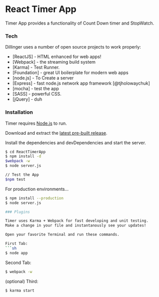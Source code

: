 # React Timer App


Timer App provides a functionality of Count Down timer and StopWatch.

### Tech

Dillinger uses a number of open source projects to work properly:

* [ReactJS] - HTML enhanced for web apps!
* [Webpack] - the streaming build system
* [Karma] - Test Runner.
* [Foundation] - great UI boilerplate for modern web apps
* [node.js] - To Create a server
* [Express] - fast node.js network app framework [@tjholowaychuk]
* [mocha] - test the app
* [SASS] - powerful CSS.
* [jQuery] - duh


### Installation

Timer requires [Node.js](https://nodejs.org/) to run.

Download and extract the [latest pre-built release](https://github.com/swapnilpatil427/ReactProjects).

Install the dependencies and devDependencies and start the server.

```sh
$ cd ReactTimerApp
$ npm install -d
$webpack -w
$ node server.js

// Test the App
$npm test 
```

For production environments...

```sh
$ npm install --production
$ node server.js

### Plugins

Timer uses Karma + Webpack for fast developing and unit testing.
Make a change in your file and instantanously see your updates!

Open your favorite Terminal and run these commands.

First Tab:
```sh
$ node app
```

Second Tab:
```sh
$ webpack -w
```

(optional) Third:
```sh
$ karma start
```


